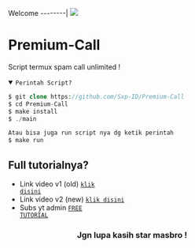 Welcome
--------|
![](https://media.tenor.com/iVCiM9W7cvYAAAAd/welcome.gif)

# Premium-Call
Script termux spam call unlimited !

<details open><summary><code>Perintah Script?</code></summary>

```php
$ git clone https://github.com/Sxp-ID/Premium-Call
$ cd Premium-Call
$ make install
$ ./main

Atau bisa juga run script nya dg ketik perintah
$ make run
```
</details>

## Full tutorialnya?
- Link video v1 (old) <code><a href="https://youtu.be/zKcu8idYJgk?si=J7Lr6FJRb97xHiDb">klik disini</a></code>
- Link video v2 (new) <code><a href="">klik disini</a></code>
- Subs yt admin <code><a href="https://youtube.com/@FreeTutorialOfficial?si=9hamt4Px2gXzPY9x">FREE TUTORIAL</a></code>
<div align="center">

### Jgn lupa kasih star masbro !
</div>
